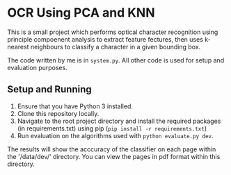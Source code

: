 # OCR Using PCA and KNN

This is a small project which performs optical character recognition using principle compoenent analysis to extract feature fectures, then uses k-nearest neighbours to classify a character in a given bounding box.

The code written by me is in `system.py`.  All other code is used for setup and evaluation purposes.

## Setup and Running

1. Ensure that you have Python 3 installed.
2. Clone this repository locally.
3. Navigate to the root project directory and install the required packages (in requirements.txt) using pip (`pip install -r requirements.txt`)
4. Run evaluation on the algorithms used with `python evaluate.py dev`.

The results will show the acccuracy of the classifier on each page within the '/data/dev/' directory.  You can view the pages in pdf format within this directory.
